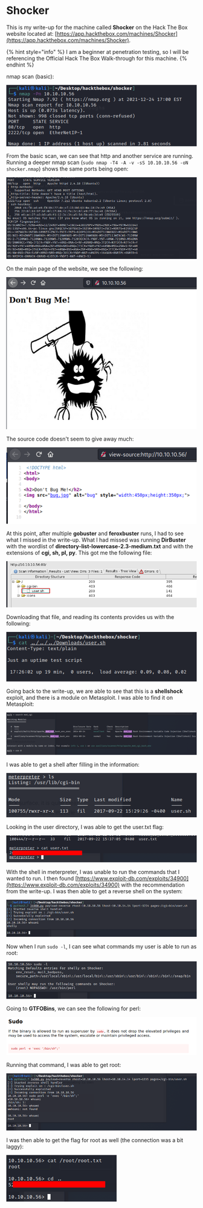 # Shocker

This is my write-up for the machine called **Shocker** on the Hack The Box website located at: [https://app.hackthebox.com/machines/Shocker](https://app.hackthebox.com/machines/Shocker).

{% hint style="info" %}
I am a beginner at penetration testing, so I will be referencing the Official Hack The Box Walk-through for this machine.
{% endhint %}

nmap scan (basic):

![](<../../.gitbook/assets/image (330).png>)

From the basic scan, we can see that http and another service are running. Running a deeper nmap scan (`sudo nmap -T4 -A -v -sS 10.10.10.56 -oN shocker.nmap`) shows the same ports being open:

![](<../../.gitbook/assets/image (338).png>)

On the main page of the website, we see the following:

![](<../../.gitbook/assets/image (340).png>)

The source code doesn't seem to give away much:

![](<../../.gitbook/assets/image (341).png>)

At this point, after multiple **gobuster** and **feroxbuster** runs, I had to see what I missed in the write-up. What I had missed was running **DirBuster** with the wordlist of **directory-list-lowercase-2.3-medium.txt** and with the extensions of **cgi​, sh, pl​, py**. This got me the following file:

![](<../../.gitbook/assets/image (327).png>)

Downloading that file, and reading its contents provides us with the following:

![](<../../.gitbook/assets/image (332).png>)

Going back to the write-up, we are able to see that this is a **shellshock** exploit, and there is a module on Metasploit. I was able to find it on Metasploit:

![](<../../.gitbook/assets/image (346).png>)

I was able to get a shell after filling in the information:

![](<../../.gitbook/assets/image (329).png>)

Looking in the user directory, I was able to get the user.txt flag:

![](<../../.gitbook/assets/image (347).png>)

With the shell in meterpreter, I was unable to run the commands that I wanted to run. I then found [https://www.exploit-db.com/exploits/34900](https://www.exploit-db.com/exploits/34900) with the recommendation from the write-up. I was then able to get a reverse shell on the system:

![](<../../.gitbook/assets/image (331).png>)

Now when I run `sudo -l`, I can see what commands my user is able to run as root:

![](<../../.gitbook/assets/image (342).png>)

Going to **GTFOBins**, we can see the following for perl:

![](<../../.gitbook/assets/image (343).png>)

Running that command, I was able to get root:

![](<../../.gitbook/assets/image (350).png>)

I was then able to get the flag for root as well (the connection was a bit laggy):

![](<../../.gitbook/assets/image (336).png>)
